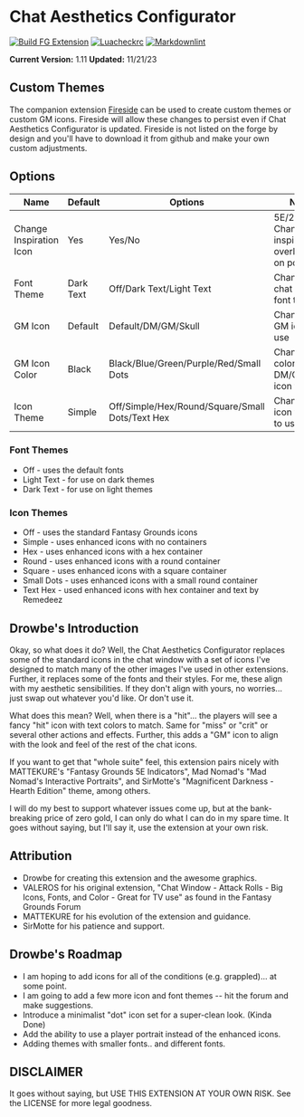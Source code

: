 
# Chat Aesthetics Configurator

[![Build FG Extension](https://github.com/rhagelstrom/ChatAestheticsConfigurator/actions/workflows/create-release.yml/badge.svg)](https://github.com/rhagelstrom/ChatAestheticsConfigurator/actions/workflows/create-release.yml) [![Luacheckrc](https://github.com/rhagelstrom/ChatAestheticsConfigurator/actions/workflows/luacheck.yml/badge.svg)](https://github.com/rhagelstrom/ChatAestheticsConfigurator/actions/workflows/luacheck.yml) [![Markdownlint](https://github.com/rhagelstrom/ChatAestheticsConfigurator/actions/workflows/markdownlint.yml/badge.svg)](https://github.com/rhagelstrom/ChatAestheticsConfigurator/actions/workflows/markdownlint.yml)

**Current Version:** 1.11
**Updated:** 11/21/23

## Custom Themes

The companion extension [Fireside](https://github.com/rhagelstrom/Fireside) can be used to create custom themes or custom GM icons. Fireside will allow these changes to persist even if Chat Aesthetics Configurator is updated. Fireside is not listed on the forge by design and you'll have to download it from github and make your own custom adjustments.

## Options

| Name| Default | Options | Notes |
|---|---|---|---|
|Change Inspiration Icon|Yes|Yes/No|5E/2E: Changes the inspiration overlay icon on portrait|
|Font Theme|Dark Text|Off/Dark Text/Light Text|Changes the chat output font theme|
|GM Icon|Default|Default/DM/GM/Skull|Changes the GM icon to use|
|GM Icon Color|Black|Black/Blue/Green/Purple/Red/Small Dots|Changes the color of DM/GM/SKull icon types|
|Icon Theme|Simple|Off/Simple/Hex/Round/Square/Small Dots/Text Hex|Changes the icon theme to use|

### Font Themes

- Off - uses the default fonts
- Light Text - for use on dark themes
- Dark Text - for use on light themes

### Icon Themes

- Off - uses the standard Fantasy Grounds icons
- Simple - uses enhanced icons with no containers
- Hex - uses enhanced icons with a hex container
- Round - uses enhanced icons with a round container
- Square - uses enhanced icons with a square container
- Small Dots - uses enhanced icons with a small round container
- Text Hex - used enhanced icons with hex container and text by Remedeez

## Drowbe's Introduction

Okay, so what does it do? Well, the Chat Aesthetics Configurator replaces some of the standard icons in the chat window with a set of icons I've designed to match many of the other images I've used in other extensions. Further, it replaces some of the fonts and their styles. For me, these align with my aesthetic sensibilities. If they don't align with yours, no worries... just swap out whatever you'd like. Or don't use it.

What does this mean? Well, when there is a "hit"... the players will see a fancy "hit" icon with text colors to match. Same for "miss" or "crit" or several other actions and effects. Further, this adds a "GM" icon to align with the look and feel of the rest of the chat icons.

If you want to get that "whole suite" feel, this extension pairs nicely with MATTEKURE's "Fantasy Grounds 5E Indicators", Mad Nomad's "Mad Nomad's Interactive Portraits", and SirMotte's "Magnificent Darkness - Hearth Edition" theme, among others.

I will do my best to support whatever issues come up, but at the bank-breaking price of zero gold, I can only do what I can do in my spare time. It goes without saying, but I'll say it, use the extension at your own risk.

## Attribution

- Drowbe for creating this extension and the awesome graphics.
- VALEROS for his original extension, "Chat Window - Attack Rolls - Big Icons, Fonts, and Color - Great for TV use" as found in the Fantasy Grounds Forum
- MATTEKURE for his evolution of the extension and guidance.
- SirMotte for his patience and support.

## Drowbe's Roadmap

- I am hoping to add icons for all of the conditions (e.g. grappled)... at some point.
- I am going to add a few more icon and font themes -- hit the forum and make suggestions.
- Introduce a minimalist "dot" icon set for a super-clean look. (Kinda Done)
- Add the ability to use a player portrait instead of the enhanced icons.
- Adding themes with smaller fonts.. and different fonts.

## DISCLAIMER

It goes without saying, but USE THIS EXTENSION AT YOUR OWN RISK. See the LICENSE for more legal goodness.
